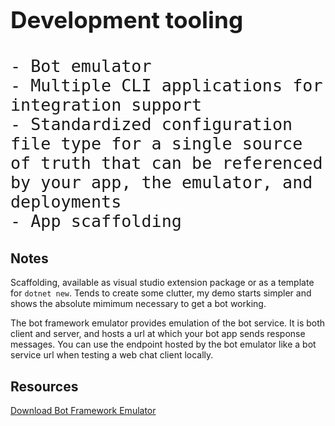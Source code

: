 <div style="font-size: 2.25em">

### Development tooling
    - Bot emulator
    - Multiple CLI applications for integration support
    - Standardized configuration file type for a single source of truth that can be referenced by your app, the emulator, and deployments
    - App scaffolding

</div>

## Notes

Scaffolding, available as visual studio extension package or as a template for `dotnet new`.
Tends to create some clutter, my demo starts simpler and shows the absolute mimimum necessary to get a bot working.

The bot framework emulator provides emulation of the bot service. It is both client and server, and hosts a url at which your bot app sends response messages. You can use the endpoint hosted by the bot emulator like a bot service url when testing a web chat client locally.

## Resources

[Download Bot Framework Emulator](https://github.com/Microsoft/BotFramework-Emulator/releases/latest)